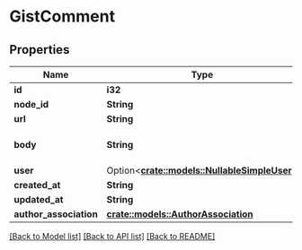 # GistComment

## Properties

Name | Type | Description | Notes
------------ | ------------- | ------------- | -------------
**id** | **i32** |  | 
**node_id** | **String** |  | 
**url** | **String** |  | 
**body** | **String** | The comment text. | 
**user** | Option<[**crate::models::NullableSimpleUser**](nullable-simple-user.md)> |  | 
**created_at** | **String** |  | 
**updated_at** | **String** |  | 
**author_association** | [**crate::models::AuthorAssociation**](author-association.md) |  | 

[[Back to Model list]](../README.md#documentation-for-models) [[Back to API list]](../README.md#documentation-for-api-endpoints) [[Back to README]](../README.md)


